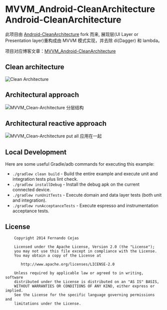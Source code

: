 MVVM_Android-CleanArchitecture Android-CleanArchitecture
=========================

此项目由 [Android-CleanArchitecture](https://github.com/android10/Android-CleanArchitecture) fork 而来, 展现层(UI Layer or Presentation layer)重构成由 MVVM 模式实现，并去除 di(Dagger) 和 lambda。  
  
项目对应博客文章：[MVVM_Android-CleanArchitecture](http://rocko.xyz/2015/11/07/MVVM_Android-CleanArchitecture/)


Clean architecture
-----------------
![Clean Architecture](http://rocko-blog.qiniudn.com/MVVM_Android-CleanArchitecture-2.png)

Architectural approach
-----------------
![MVVM_Clean-Architecture 分层结构](http://rocko-blog.qiniudn.com/MVVM_Android-CleanArchitecture-3.png)

Architectural reactive approach
-----------------
![MVVM_Clean-Architecture put all 应用在一起](http://rocko-blog.qiniudn.com/MVVM_Android-CleanArchitecture-4.png)

Local Development
-----------------

Here are some useful Gradle/adb commands for executing this example:

 * `./gradlew clean build` - Build the entire example and execute unit and integration tests plus lint check.
 * `./gradlew installDebug` - Install the debug apk on the current connected device.
 * `./gradlew runUnitTests` - Execute domain and data layer tests (both unit and integration).
 * `./gradlew runAcceptanceTests` - Execute espresso and instrumentation acceptance tests.


License
--------
```
    Copyright 2014 Fernando Cejas

    Licensed under the Apache License, Version 2.0 (the "License");
    you may not use this file except in compliance with the License.
    You may obtain a copy of the License at

       http://www.apache.org/licenses/LICENSE-2.0

    Unless required by applicable law or agreed to in writing, software
    distributed under the License is distributed on an "AS IS" BASIS,
    WITHOUT WARRANTIES OR CONDITIONS OF ANY KIND, either express or implied.
    See the License for the specific language governing permissions and
    limitations under the License.
```